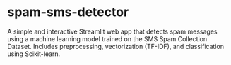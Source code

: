 # spam-sms-detector
A simple and interactive Streamlit web app that detects spam messages using a machine learning model trained on the SMS Spam Collection Dataset. Includes preprocessing, vectorization (TF-IDF), and classification using Scikit-learn.
